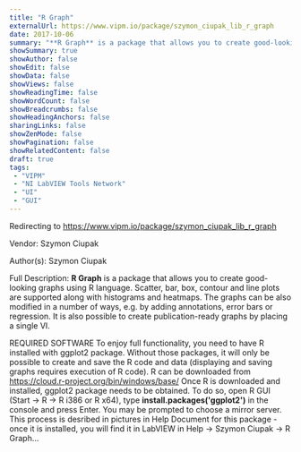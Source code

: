 ```yaml
---
title: "R Graph"
externalUrl: https://www.vipm.io/package/szymon_ciupak_lib_r_graph
date: 2017-10-06
summary: "**R Graph** is a package that allows you to create good-looking graphs using R language."
showSummary: true
showAuthor: false
showEdit: false
showData: false
showViews: false
showReadingTime: false
showWordCount: false
showBreadcrumbs: false
showHeadingAnchors: false
sharingLinks: false
showZenMode: false
showPagination: false
showRelatedContent: false
draft: true
tags:
 - "VIPM"
 - "NI LabVIEW Tools Network"
 - "UI"
 - "GUI"
---
```


Redirecting to https://www.vipm.io/package/szymon_ciupak_lib_r_graph

Vendor: Szymon Ciupak

Author(s): Szymon Ciupak
 
Full Description:
**R Graph** is a package that allows you to create good-looking graphs using R language. Scatter, bar, box, contour and line plots are supported along with histograms and heatmaps. The graphs can be also modified in a number of ways, e.g. by adding annotations, error bars or regression. It is also possible to create publication-ready graphs by placing a single VI.

REQUIRED SOFTWARE
To enjoy full functionality, you need to have R installed with ggplot2 package. Without those packages, it will only be possible to create and save the R code and data (displaying and saving graphs requires execution of R code). R can be downloaded from https://cloud.r-project.org/bin/windows/base/
Once R is downloaded and installed, ggplot2 package needs to be obtained. To do so, open R GUI (Start -> R -> R i386 or R x64), type **install.packages('ggplot2')** in the console and press Enter. You may be prompted to choose a mirror server. This process is desribed in pictures in Help Document for this package - once it is installed, you will find it in LabVIEW in Help -> Szymon Ciupak -> R Graph...